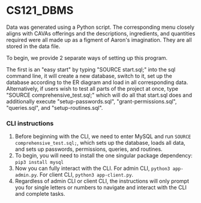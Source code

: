 # CS121_DBMS

Data was generated using a Python script. The corresponding menu closely aligns with CAVAs offerings and the descriptions, ingredients, and quantities required were all made up as a figment of Aaron's imagination. They are all stored in the data file.

To begin, we provide 2 separate ways of setting up this program. 

The first is an "easy start" by typing "SOURCE start.sql;" into the sql command line, it will create a new database, switch to it, set up the database according to the ER diagram and load in all corresponding data. Alternatively, if users wish to test all parts of the project at once, type "SOURCE comprehensive_test.sql;" which will do all that start.sql does and additionally execute "setup-passwords.sql", "grant-permissions.sql", "queries.sql", and "setup-routines.sql". 

### CLI instructions
1. Before beginning with the CLI, we need to enter MySQL and run `SOURCE comprehensive_test.sql;`, which sets up the database, loads all data, and sets up passwords, permissions, queries, and routines. 
2. To begin, you will need to install the one singular package dependency: `pip3 install mysql`
3. Now you can fully interact with the CLI. For admin CLI, `python3 app-admin.py`. For client CLI, `python3 app-client.py`.
4. Regardless of admin CLI or client CLI, the instructions will only prompt you for single letters or numbers to navigate and interact with the CLI and complete tasks. 
